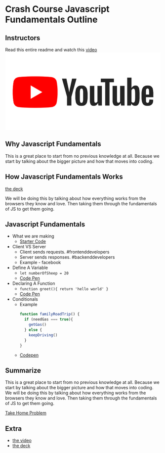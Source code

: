 [yt-video-url]: NOTHING
[yt-video-image]: https://github.com/IvyRueb/Thinkful-Workshops/blob/master/assets/YouTube.png
[slideshow-url]: https://docs.google.com/presentation/d/1RLw4LJ3oVgKw2C3NStFcOgUB4XjIPzGft3pPjLEK4QE/edit#slide=id.g3b7411d30f_0_1884
[take-home-problem]: https://codepen.io/notusedthistime
[start-code]: NOTHING
[solution-code]: NOTHING
# Crash Course Javascript Fundamentals Outline

## Instructors

Read this entire readme and watch this [video][yt-video-url]
[![outline video][yt-video-image]][yt-video-url]


## Why Javascript Fundamentals

This is a great place to start from no previous knowledge at all. Because we start by talking about the bigger picture and how that moves into coding.

## How Javascript Fundamentals Works

[the deck][slideshow-url]

We will be doing this by talking about how everything works from the browsers they know and love. Then taking them through the fundamentals of JS to get them going.

## Javascript Fundamentals

* What we are making
  * [Starter Code][start-code]
* Client VS Server
  * Client sends requests. #frontenddevelopers
  * Server sends responses. #backenddevelopers
  * Example - facebook 
* Define A Variable
  * `let numberOfSheep = 20`
  * [Code Pen](https://codepen.io/Iyvonne/pen/jKmgJW?editors=0011)
* Declaring A Function
  * `function greet(){ return 'hello world' }`
  * [Code Pen](https://codepen.io/Iyvonne/pen/WyjVmv?editors=0012)
* Conditionals
  * Example
    ```js
    function familyRoadTrip() {
      if (needGas === true){
        getGas()
      } else {
        keepDriving()
      }
    }
    ```
  * [Codepen](https://codepen.io/Iyvonne/pen/Wzedjz?editors=0012#0)
## Summarize

This is a great place to start from no previous knowledge at all. Because we start by talking about the bigger picture and how that moves into coding. We will be doing this by talking about how everything works from the browsers they know and love. Then taking them through the fundamentals of JS to get them going.

[Take Home Problem][take-home-problem]


## Extra

* [the video][yt-video-url]
* [the deck][slideshow-url]
